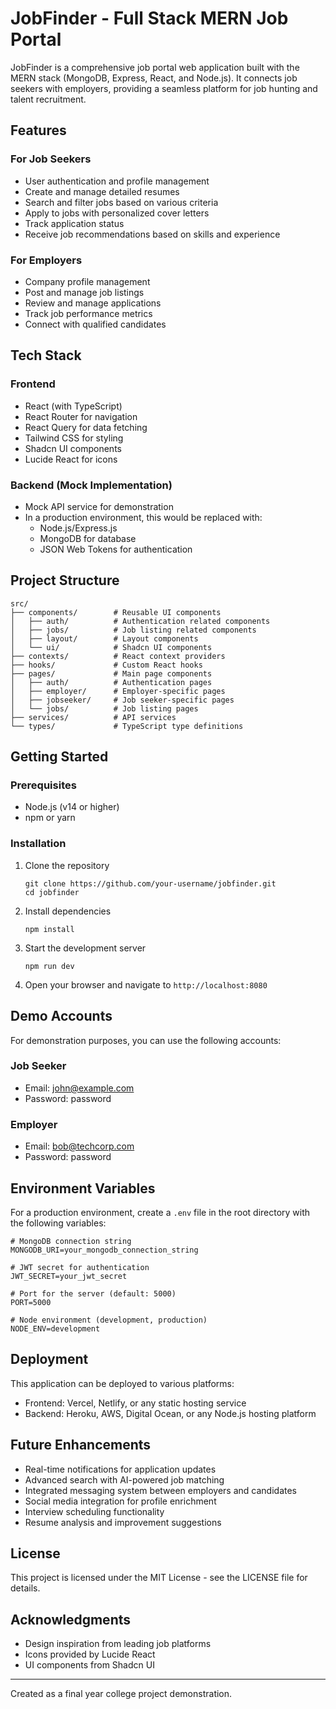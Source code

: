 
# JobFinder - Full Stack MERN Job Portal 

JobFinder is a comprehensive job portal web application built with the MERN stack (MongoDB, Express, React, and Node.js). It connects job seekers with employers, providing a seamless platform for job hunting and talent recruitment.

## Features

### For Job Seekers
- User authentication and profile management
- Create and manage detailed resumes
- Search and filter jobs based on various criteria
- Apply to jobs with personalized cover letters
- Track application status
- Receive job recommendations based on skills and experience

### For Employers
- Company profile management
- Post and manage job listings
- Review and manage applications
- Track job performance metrics
- Connect with qualified candidates

## Tech Stack

### Frontend
- React (with TypeScript)
- React Router for navigation
- React Query for data fetching
- Tailwind CSS for styling
- Shadcn UI components
- Lucide React for icons

### Backend (Mock Implementation)
- Mock API service for demonstration
- In a production environment, this would be replaced with:
  - Node.js/Express.js
  - MongoDB for database
  - JSON Web Tokens for authentication

## Project Structure

```
src/
├── components/        # Reusable UI components
│   ├── auth/          # Authentication related components
│   ├── jobs/          # Job listing related components
│   ├── layout/        # Layout components
│   └── ui/            # Shadcn UI components
├── contexts/          # React context providers
├── hooks/             # Custom React hooks
├── pages/             # Main page components
│   ├── auth/          # Authentication pages
│   ├── employer/      # Employer-specific pages
│   ├── jobseeker/     # Job seeker-specific pages
│   └── jobs/          # Job listing pages
├── services/          # API services
└── types/             # TypeScript type definitions
```

## Getting Started

### Prerequisites
- Node.js (v14 or higher)
- npm or yarn

### Installation

1. Clone the repository
   ```
   git clone https://github.com/your-username/jobfinder.git
   cd jobfinder
   ```

2. Install dependencies
   ```
   npm install
   ```

3. Start the development server
   ```
   npm run dev
   ```

4. Open your browser and navigate to `http://localhost:8080`

## Demo Accounts

For demonstration purposes, you can use the following accounts:

### Job Seeker
- Email: john@example.com
- Password: password

### Employer
- Email: bob@techcorp.com
- Password: password

## Environment Variables

For a production environment, create a `.env` file in the root directory with the following variables:

```
# MongoDB connection string
MONGODB_URI=your_mongodb_connection_string

# JWT secret for authentication
JWT_SECRET=your_jwt_secret

# Port for the server (default: 5000)
PORT=5000

# Node environment (development, production)
NODE_ENV=development
```

## Deployment

This application can be deployed to various platforms:

- Frontend: Vercel, Netlify, or any static hosting service
- Backend: Heroku, AWS, Digital Ocean, or any Node.js hosting platform

## Future Enhancements

- Real-time notifications for application updates
- Advanced search with AI-powered job matching
- Integrated messaging system between employers and candidates
- Social media integration for profile enrichment
- Interview scheduling functionality
- Resume analysis and improvement suggestions

## License

This project is licensed under the MIT License - see the LICENSE file for details.

## Acknowledgments

- Design inspiration from leading job platforms
- Icons provided by Lucide React
- UI components from Shadcn UI

---

Created as a final year college project demonstration.

